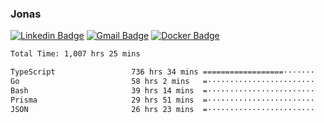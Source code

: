 ### Jonas
[![Linkedin Badge](https://img.shields.io/badge/-Jonas%20Neto-9933F7?style=flat-square&logo=Linkedin&logoColor=white&link=https://www.linkedin.com/in/jonas-nogueira-neto/)](https://www.linkedin.com/in/jonas-nogueira-neto/)
[![Gmail Badge](https://img.shields.io/badge/-nogueiraneto.jonas@gmail.com-9933F7?style=flat-square&logo=Gmail&logoColor=white&link=mailto:nogueiraneto.jonas@gmail.com)](mailto:nogueiraneto.jonas@gmail.com)
[![Docker Badge](https://img.shields.io/badge/-DockerHub-9933F7?style=flat-square&logo=Docker&logoColor=white&link=https://hub.docker.com/u/jonasssneto)](https://hub.docker.com/u/jonasssneto)


<!--START_SECTION:waka-->

```txt
Total Time: 1,007 hrs 25 mins

TypeScript                 736 hrs 34 mins ==================·······   72.43 %
Go                         58 hrs 2 mins   =························   05.71 %
Bash                       39 hrs 14 mins  =························   03.86 %
Prisma                     29 hrs 51 mins  =························   02.94 %
JSON                       26 hrs 23 mins  =························   02.60 %
```

<!--END_SECTION:waka-->
###
